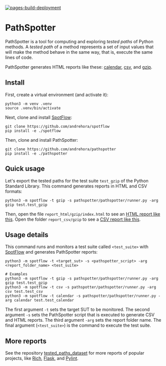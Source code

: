 [![pages-build-deployment](https://github.com/andrehora/pathspotter/actions/workflows/pages/pages-build-deployment/badge.svg)](https://github.com/andrehora/pathspotter/actions/workflows/pages/pages-build-deployment)

# PathSpotter

PathSpotter is a tool for computing and exploring *tested paths* of Python methods.
A *tested path* of a method represents a set of input values that will make the method behave in the same way, that is, execute the same lines of code.

PathSpotter generates HTML reports like these: [calendar](https://andrehora.github.io/pathspotter/examples/report_html/calendar), [csv](https://andrehora.github.io/pathspotter/examples/report_html/csv), and [gzip](https://andrehora.github.io/pathspotter/examples/report_html/gzip).

## Install

First, create a virtual environment (and activate it):

```shell
python3 -m venv .venv			
source .venv/bin/activate
```

Next, clone and install [SpotFlow](https://github.com/andrehora/spotflow):
```
git clone https://github.com/andrehora/spotflow
pip install -e ./spotflow
```

Then, clone and install PathSpotter:
```
git clone https://github.com/andrehora/pathspotter
pip install -e ./pathspotter
```

## Quick usage

Let's export the tested paths for the test suite `test_gzip` of the Python Standard Library.
This command generates reports in HTML and CSV formats:

```shell
python3 -m spotflow -t gzip -s pathspotter/pathspotter/runner.py -arg gzip test.test_gzip
```

Then, open the file `report_html/gzip/index.html` to see an [HTML report like this](https://andrehora.github.io/pathspotter/examples/report_html/gzip).
Open the folder `report_csv/gzip` to see a [CSV report like this](https://github.com/andrehora/pathspotter/blob/main/examples/report_csv/gzip).


## Usage details

This command runs and monitors a test suite called `<test_suite>` with [SpotFlow](https://github.com/andrehora/spotflow) and generates PathSpotter reports:

```shell
python3 -m spotflow -t <target_sut> -s <pathspotter_script> -arg <report_folder_name> <test_suite>

# Examples
python3 -m spotflow -t gzip -s pathspotter/pathspotter/runner.py -arg gzip test.test_gzip
python3 -m spotflow -t csv -s pathspotter/pathspotter/runner.py -arg csv test.test_csv
python3 -m spotflow -t calendar -s pathspotter/pathspotter/runner.py -arg calendar test.test_calendar
```

The first argument `-t` sets the target SUT to be monitored.
The second argument `-s` sets the PathSpotter script that is executed to generate CSV and HTML reports.
The third argument `-arg` sets the report folder name.
The final argument (`<test_suite>`) is the command to execute the test suite.


## More reports

See the repository [tested_paths_dataset](https://github.com/andrehora/tested_paths_dataset) for more reports of popular projects, like [Rich](https://andrehora.github.io/tested_paths_dataset/report_html/rich), [Flask](https://andrehora.github.io/tested_paths_dataset/report_html/flask), and [Pylint](https://andrehora.github.io/tested_paths_dataset/report_html/pylint).